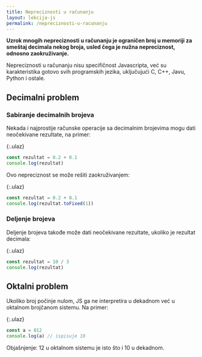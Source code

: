 ```yaml
---
title: Nepreciznosti u računanju
layout: lekcija-js
permalink: /nepreciznosti-u-racunanju
---
```


**Uzrok mnogih nepreciznosti u računanju je ograničen broj u memoriji za smeštaj decimala nekog broja, usled čega je nužna nepreciznost, odnosno zaokruživanje.**

Nepreciznosti u računanju nisu specifičnost Javascripta, već su karakteristika gotovo svih programskih jezika, uključujući C, C++, Javu, Python i ostale. 

## Decimalni problem

### Sabiranje decimalnih brojeva

Nekada i najprostije računske operacije sa decimalnim brojevima mogu dati neočekivane rezultate, na primer:

{:.ulaz}
```js
const rezultat = 0.2 + 0.1
console.log(rezultat)
```

Ovo nepreciznost se može rešiti zaokruživanjem:

{:.ulaz}
```js
const rezultat = 0.2 + 0.1
console.log(rezultat.toFixed(1))
```

### Deljenje brojeva

Deljenje brojeva takođe može dati neočekivane rezultate, ukoliko je rezultat decimala:

{:.ulaz}
```js
const rezultat = 10 / 3
console.log(rezultat)
```

## Oktalni problem

Ukoliko broj počinje nulom, JS ga ne interpretira u dekadnom već u oktalnom brojčanom sistemu. Na primer:

{:.ulaz}
```js
const a = 012
console.log(a) // ispisuje 10
```

Objašnjenje: 12 u oktalnom sistemu je isto što i 10 u dekadnom.